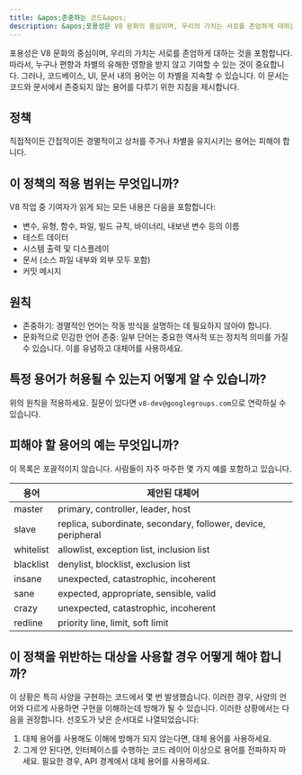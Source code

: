 ```yaml
---
title: &apos;존중하는 코드&apos;
description: &apos;포용성은 V8 문화의 중심이며, 우리의 가치는 서로를 존엄하게 대하는 것을 포함합니다. 따라서, 누구나 편향과 차별의 유해한 영향을 받지 않고 기여할 수 있는 것이 중요합니다.&apos;
---
```


포용성은 V8 문화의 중심이며, 우리의 가치는 서로를 존엄하게 대하는 것을 포함합니다. 따라서, 누구나 편향과 차별의 유해한 영향을 받지 않고 기여할 수 있는 것이 중요합니다. 그러나, 코드베이스, UI, 문서 내의 용어는 이 차별을 지속할 수 있습니다. 이 문서는 코드와 문서에서 존중되지 않는 용어를 다루기 위한 지침을 제시합니다.

## 정책

직접적이든 간접적이든 경멸적이고 상처를 주거나 차별을 유지시키는 용어는 피해야 합니다.

## 이 정책의 적용 범위는 무엇입니까?

V8 작업 중 기여자가 읽게 되는 모든 내용은 다음을 포함합니다:

- 변수, 유형, 함수, 파일, 빌드 규칙, 바이너리, 내보낸 변수 등의 이름
- 테스트 데이터
- 시스템 출력 및 디스플레이
- 문서 (소스 파일 내부와 외부 모두 포함)
- 커밋 메시지

## 원칙

- 존중하기: 경멸적인 언어는 작동 방식을 설명하는 데 필요하지 않아야 합니다.
- 문화적으로 민감한 언어 존중: 일부 단어는 중요한 역사적 또는 정치적 의미를 가질 수 있습니다. 이를 유념하고 대체어를 사용하세요.

## 특정 용어가 허용될 수 있는지 어떻게 알 수 있습니까?

위의 원칙을 적용하세요. 질문이 있다면 `v8-dev@googlegroups.com`으로 연락하실 수 있습니다.

## 피해야 할 용어의 예는 무엇입니까?

이 목록은 포괄적이지 않습니다. 사람들이 자주 마주한 몇 가지 예를 포함하고 있습니다.


| 용어         | 제안된 대체어                                                |
| ------------ | ---------------------------------------------------------- |
| master       | primary, controller, leader, host                          |
| slave        | replica, subordinate, secondary, follower, device, peripheral |
| whitelist    | allowlist, exception list, inclusion list                  |
| blacklist    | denylist, blocklist, exclusion list                        |
| insane       | unexpected, catastrophic, incoherent                       |
| sane         | expected, appropriate, sensible, valid                     |
| crazy        | unexpected, catastrophic, incoherent                       |
| redline      | priority line, limit, soft limit                           |


## 이 정책을 위반하는 대상을 사용할 경우 어떻게 해야 합니까?

이 상황은 특히 사양을 구현하는 코드에서 몇 번 발생했습니다. 이러한 경우, 사양의 언어와 다르게 사용하면 구현을 이해하는데 방해가 될 수 있습니다. 이러한 상황에서는 다음을 권장합니다. 선호도가 낮은 순서대로 나열되었습니다:

1. 대체 용어를 사용해도 이해에 방해가 되지 않는다면, 대체 용어를 사용하세요.
2. 그게 안 된다면, 인터페이스를 수행하는 코드 레이어 이상으로 용어를 전파하지 마세요. 필요한 경우, API 경계에서 대체 용어를 사용하세요.
